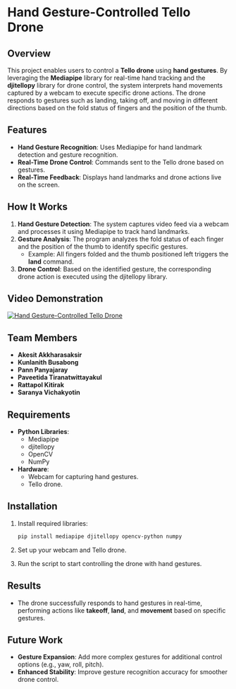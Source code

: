 # Hand Gesture-Controlled Tello Drone

## Overview
This project enables users to control a **Tello drone** using **hand gestures**. By leveraging the **Mediapipe** library for real-time hand tracking and the **djitellopy** library for drone control, the system interprets hand movements captured by a webcam to execute specific drone actions. The drone responds to gestures such as landing, taking off, and moving in different directions based on the fold status of fingers and the position of the thumb.

## Features
- **Hand Gesture Recognition**: Uses Mediapipe for hand landmark detection and gesture recognition.
- **Real-Time Drone Control**: Commands sent to the Tello drone based on gestures.
- **Real-Time Feedback**: Displays hand landmarks and drone actions live on the screen.
  
## How It Works
1. **Hand Gesture Detection**: The system captures video feed via a webcam and processes it using Mediapipe to track hand landmarks.
2. **Gesture Analysis**: The program analyzes the fold status of each finger and the position of the thumb to identify specific gestures.
   - Example: All fingers folded and the thumb positioned left triggers the **land** command.
3. **Drone Control**: Based on the identified gesture, the corresponding drone action is executed using the djitellopy library.

## Video Demonstration
[![Hand Gesture-Controlled Tello Drone](https://img.youtube.com/vi/OblsApEg2zE/0.jpg)](https://youtu.be/OblsApEg2zE?si=D30BxCn2xKAKC2V7)

## Team Members
- **Akesit Akkharasaksir**  
- **Kunlanith Busabong**  
- **Pann Panyajaray**  
- **Paveetida Tiranatwittayakul**  
- **Rattapol Kitirak**  
- **Saranya Vichakyotin**  

## Requirements
- **Python Libraries**:
  - Mediapipe
  - djitellopy
  - OpenCV
  - NumPy
- **Hardware**:
  - Webcam for capturing hand gestures.
  - Tello drone.

## Installation

1. Install required libraries:
   ```bash
   pip install mediapipe djitellopy opencv-python numpy
   ```

2. Set up your webcam and Tello drone.

3. Run the script to start controlling the drone with hand gestures.

## Results
- The drone successfully responds to hand gestures in real-time, performing actions like **takeoff**, **land**, and **movement** based on specific gestures.

## Future Work
- **Gesture Expansion**: Add more complex gestures for additional control options (e.g., yaw, roll, pitch).
- **Enhanced Stability**: Improve gesture recognition accuracy for smoother drone control.
